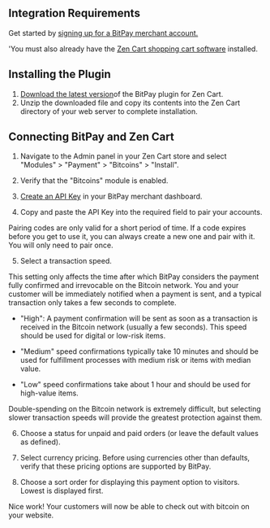 ## Integration Requirements
Get started by [signing up for a BitPay merchant account.](https://bitpay.com/dashboard/signup)

'You must also already have the [Zen Cart shopping cart software](https://www.zen-cart.com/) installed.

## Installing the Plugin
1. [Download the latest version](https://github.com/bitpay/zencart-plugin/releases)of the BitPay plugin for Zen Cart.
2. Unzip the downloaded file and copy its contents into the Zen Cart directory of your web server to complete installation.

## Connecting BitPay and Zen Cart
1. Navigate to the Admin panel in your Zen Cart store and select "Modules" > "Payment" > "Bitcoins" > "Install".

2. Verify that the "Bitcoins" module is enabled.

3. [Create an API Key](https://bitpay.com/dashboard/login/eyJ0b1N0YXRlTmFtZSI6Im1lbnUuZGFzaGJvYXJkIiwidG9QYXJhbXMiOnsicGFnZSI6ImFwaS10b2tlbnMifX0=) in your BitPay merchant dashboard.

4. Copy and paste the API Key into the required field to pair your accounts.

<div class="note">Pairing codes are only valid for a short period of time. If a code expires before you get to use it, you can always create a new one and pair with it. You will only need to pair once.</div>

5. Select a transaction speed.

<div class="note">This setting only affects the time after which BitPay considers the payment fully confirmed and irrevocable on the Bitcoin network. You and your customer will be immediately notified when a payment is sent, and a typical transaction only takes a few seconds to complete.</div>

- "High": A payment confirmation will be sent as soon as a transaction is received in the Bitcoin network (usually a few seconds). This speed should be used for digital or low-risk items.

- "Medium" speed confirmations typically take 10 minutes and should be used for fulfillment processes with medium risk or items with median value.

- "Low" speed confirmations take about 1 hour and should be used for high-value items.

<div class="note">Double-spending on the Bitcoin network is extremely difficult, but selecting slower transaction speeds will provide the greatest protection against them.</div>

6. Choose a status for unpaid and paid orders (or leave the default values as defined).

7. Select currency pricing. Before using currencies other than defaults, verify that these pricing options are supported by BitPay.

8. Choose a sort order for displaying this payment option to visitors. Lowest is displayed first.

Nice work! Your customers will now be able to check out with bitcoin on your website.
